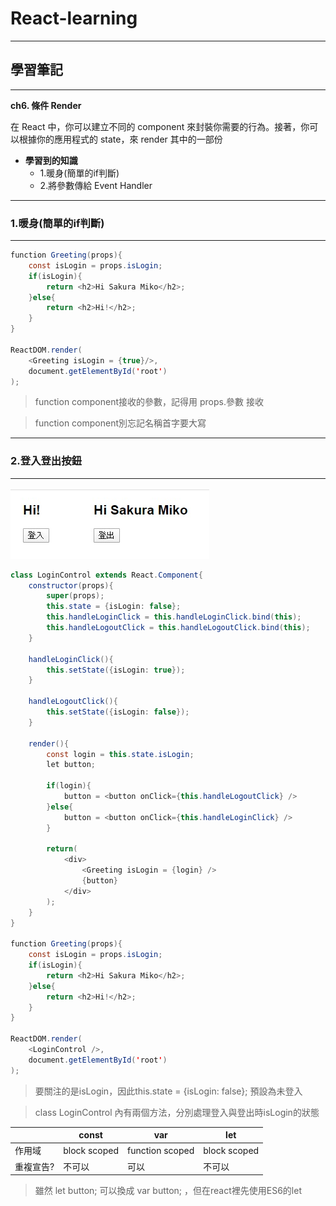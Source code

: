# React-learning

***
## 學習筆記
***

**ch6. 條件 Render**

在 React 中，你可以建立不同的 component 來封裝你需要的行為。接著，你可以根據你的應用程式的 state，來 render 其中的一部份

* **學習到的知識**
  * 1.暖身(簡單的if判斷)
  * 2.將參數傳給 Event Handler
  

***
### 1.暖身(簡單的if判斷)
***

```java
function Greeting(props){
	const isLogin = props.isLogin;
	if(isLogin){
		return <h2>Hi Sakura Miko</h2>;
	}else{
		return <h2>Hi!</h2>;
	}
}

ReactDOM.render(
	<Greeting isLogin = {true}/>,
	document.getElementById('root')
);

```

> function component接收的參數，記得用 props.參數 接收

> function component別忘記名稱首字要大寫

***
### 2.登入登出按鈕
***

![image](https://github.com/JohnnyOfSnow/react-base/blob/master/ch06/login_logout.jpg)

```java
class LoginControl extends React.Component{
	constructor(props){
		super(props);
		this.state = {isLogin: false};
		this.handleLoginClick = this.handleLoginClick.bind(this);
		this.handleLogoutClick = this.handleLogoutClick.bind(this);
	}

	handleLoginClick(){
		this.setState({isLogin: true});
	}

	handleLogoutClick(){
		this.setState({isLogin: false});
	}

	render(){
		const login = this.state.isLogin;
		let button;

		if(login){
			button = <button onClick={this.handleLogoutClick} />
		}else{
			button = <button onClick={this.handleLoginClick} />
		}

		return(
			<div>
				<Greeting isLogin = {login} />
				{button}
			</div>
		);
	}
}

function Greeting(props){
	const isLogin = props.isLogin;
	if(isLogin){
		return <h2>Hi Sakura Miko</h2>;
	}else{
		return <h2>Hi!</h2>;
	}
}

ReactDOM.render(
	<LoginControl />,
	document.getElementById('root')
);
```

> 要關注的是isLogin，因此this.state = {isLogin: false}; 預設為未登入

> class LoginControl 內有兩個方法，分別處理登入與登出時isLogin的狀態

|   | const | var | let |
|---|---|---|---|
| 作用域 | block scoped | function scoped | block scoped |
| 重複宣告? | 不可以 | 可以 | 不可以 |

> 雖然 let button; 可以換成 var button; ，但在react裡先使用ES6的let


